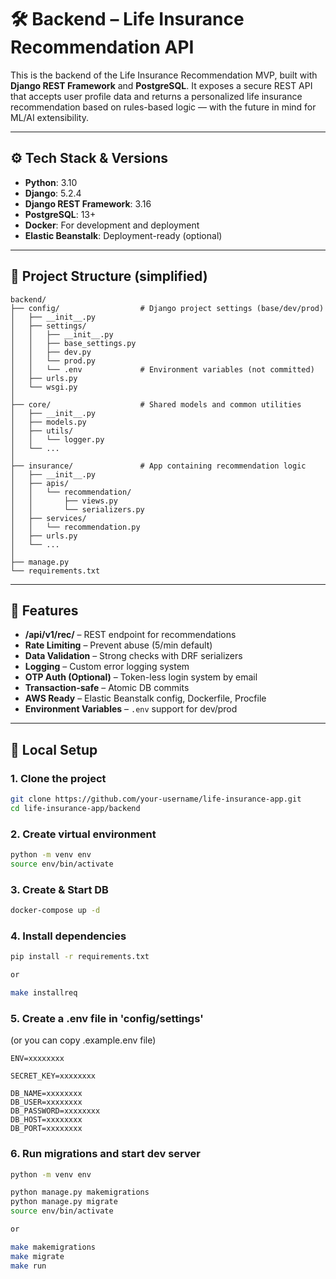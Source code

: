 # 🛠️ Backend – Life Insurance Recommendation API

This is the backend of the Life Insurance Recommendation MVP, built with **Django REST Framework** and **PostgreSQL**. It exposes a secure REST API that accepts user profile data and returns a personalized life insurance recommendation based on rules-based logic — with the future in mind for ML/AI extensibility.

---

## ⚙️ Tech Stack & Versions

- **Python**: 3.10
- **Django**: 5.2.4
- **Django REST Framework**: 3.16
- **PostgreSQL**: 13+
- **Docker**: For development and deployment
- **Elastic Beanstalk**: Deployment-ready (optional)

---

## 📁 Project Structure (simplified)
```plaintext
backend/
├── config/                  # Django project settings (base/dev/prod)
│   ├── __init__.py
│   ├── settings/
│   │   ├── __init__.py
│   │   ├── base_settings.py
│   │   ├── dev.py
│   │   └── prod.py
│   │   └── .env             # Environment variables (not committed)
│   ├── urls.py
│   └── wsgi.py
│
├── core/                    # Shared models and common utilities
│   ├── __init__.py
│   ├── models.py
│   ├── utils/
│   │   └── logger.py
│   └── ...
│
├── insurance/               # App containing recommendation logic
│   ├── __init__.py
│   ├── apis/
│   │   └── recommendation/
│   │       ├── views.py
│   │       └── serializers.py
│   ├── services/
│   │   └── recommendation.py
│   ├── urls.py
│   └── ...
│
├── manage.py
└── requirements.txt 

```


---

## 🚀 Features

- **/api/v1/rec/** – REST endpoint for recommendations
- **Rate Limiting** – Prevent abuse (5/min default)
- **Data Validation** – Strong checks with DRF serializers
- **Logging** – Custom error logging system
- **OTP Auth (Optional)** – Token-less login system by email
- **Transaction-safe** – Atomic DB commits
- **AWS Ready** – Elastic Beanstalk config, Dockerfile, Procfile
- **Environment Variables** – `.env` support for dev/prod

---

## 🧪 Local Setup

### 1. Clone the project
```bash
git clone https://github.com/your-username/life-insurance-app.git
cd life-insurance-app/backend
```

### 2.  Create virtual environment
```bash
python -m venv env
source env/bin/activate
```

### 3.  Create & Start DB 
```bash
docker-compose up -d
```

### 4.  Install dependencies
```bash
pip install -r requirements.txt

or

make installreq
```


### 5.  Create a .env file in 'config/settings' 
(or you can copy .example.env file)
```env
ENV=xxxxxxxx

SECRET_KEY=xxxxxxxx

DB_NAME=xxxxxxxx
DB_USER=xxxxxxxx
DB_PASSWORD=xxxxxxxx
DB_HOST=xxxxxxxx
DB_PORT=xxxxxxxx

```


### 6.  Run migrations and start dev server
```bash
python -m venv env

python manage.py makemigrations
python manage.py migrate
source env/bin/activate

or

make makemigrations
make migrate
make run
```
